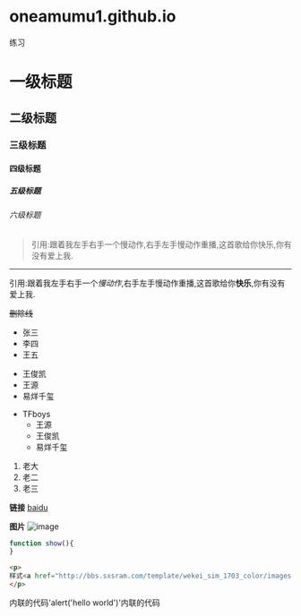 # oneamumu1.github.io
练习
# 一级标题
## 二级标题
### 三级标题
#### 四级标题
##### 五级标题
###### 六级标题

>引用:跟着我左手右手一个慢动作,右手左手慢动作重播,这首歌给你快乐,你有没有爱上我.
---
引用:跟着我左手右手一个*慢动作*,右手左手慢动作重播,这首歌给你**快乐**,你有没有爱上我.

~~删除线~~
+ 张三
+ 李四
+ 王五
- 王俊凯
- 王源
- 易烊千玺
+ TFboys
  - 王源
  - 王俊凯
  - 易烊千玺
  
  
1. 老大
2. 老二
3. 老三  

**链接**
[baidu](https://baidu.com)

**图片**
![image](http://bbs.sxsram.com/template/wekei_sim_1703_color/images/logo.png)

```js
function show(){
}
```
```html
<p>
样式<a href="http://bbs.sxsram.com/template/wekei_sim_1703_color/images/logo.png">链接</a>
</p>
```


内联的代码'alert('hello world')'内联的代码




